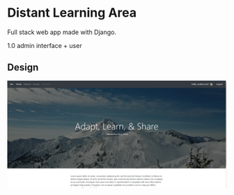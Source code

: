 # Distant Learning Area
Full stack web app made with Django. 

1.0
admin interface + user

## Design
![Screenshot](https://github.com/bermylle/DLA/blob/master/github/img/cover.PNG)
